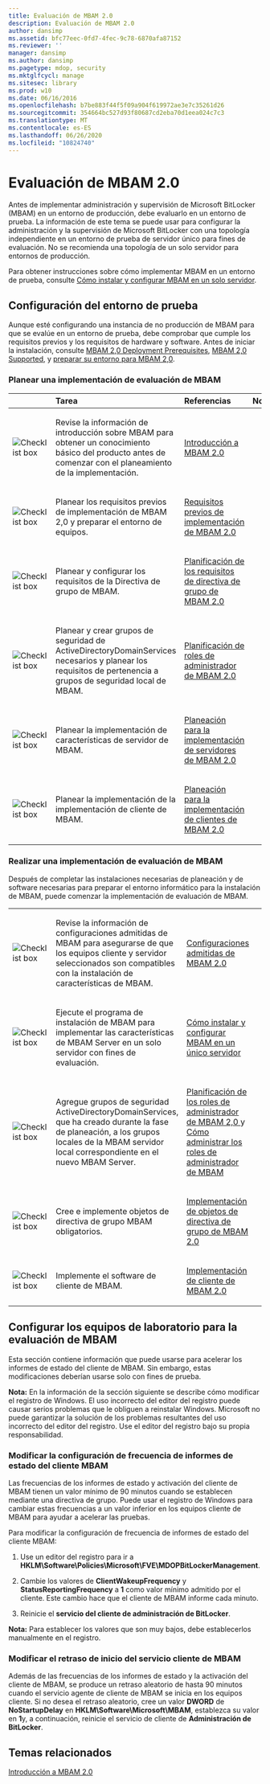 ```yaml
---
title: Evaluación de MBAM 2.0
description: Evaluación de MBAM 2.0
author: dansimp
ms.assetid: bfc77eec-0fd7-4fec-9c78-6870afa87152
ms.reviewer: ''
manager: dansimp
ms.author: dansimp
ms.pagetype: mdop, security
ms.mktglfcycl: manage
ms.sitesec: library
ms.prod: w10
ms.date: 06/16/2016
ms.openlocfilehash: b7be883f44f5f09a904f619972ae3e7c35261d26
ms.sourcegitcommit: 354664bc527d93f80687cd2eba70d1eea024c7c3
ms.translationtype: MT
ms.contentlocale: es-ES
ms.lasthandoff: 06/26/2020
ms.locfileid: "10824740"
---
```

# Evaluación de MBAM 2.0


Antes de implementar administración y supervisión de Microsoft BitLocker (MBAM) en un entorno de producción, debe evaluarlo en un entorno de prueba. La información de este tema se puede usar para configurar la administración y la supervisión de Microsoft BitLocker con una topología independiente en un entorno de prueba de servidor único para fines de evaluación. No se recomienda una topología de un solo servidor para entornos de producción.

Para obtener instrucciones sobre cómo implementar MBAM en un entorno de prueba, consulte [Cómo instalar y configurar MBAM en un solo servidor](how-to-install-and-configure-mbam-on-a-single-server-mbam-2.md).

## Configuración del entorno de prueba


Aunque esté configurando una instancia de no producción de MBAM para que se evalúe en un entorno de prueba, debe comprobar que cumple los requisitos previos y los requisitos de hardware y software. Antes de iniciar la instalación, consulte [MBAM 2,0 Deployment Prerequisites](mbam-20-deployment-prerequisites-mbam-2.md), [MBAM 2,0 Supported](mbam-20-supported-configurations-mbam-2.md), y [preparar su entorno para MBAM 2,0](preparing-your-environment-for-mbam-20-mbam-2.md).

### Planear una implementación de evaluación de MBAM

<table>
<colgroup>
<col width="25%" />
<col width="25%" />
<col width="25%" />
<col width="25%" />
</colgroup>
<thead>
<tr class="header">
<th align="left"></th>
<th align="left">Tarea</th>
<th align="left">Referencias</th>
<th align="left">Notas</th>
</tr>
</thead>
<tbody>
<tr class="odd">
<td align="left"><img src="images/checklistbox.gif" alt="Checklist box" /></td>
<td align="left"><p>Revise la información de introducción sobre MBAM para obtener un conocimiento básico del producto antes de comenzar con el planeamiento de la implementación.</p></td>
<td align="left"><p><a href="getting-started-with-mbam-20-mbam-2.md" data-raw-source="[Getting Started with MBAM 2.0](getting-started-with-mbam-20-mbam-2.md)">Introducción a MBAM 2.0</a></p></td>
<td align="left"><p></p></td>
</tr>
<tr class="even">
<td align="left"><img src="images/checklistbox.gif" alt="Checklist box" /></td>
<td align="left"><p>Planear los requisitos previos de implementación de MBAM 2,0 y preparar el entorno de equipos.</p></td>
<td align="left"><p><a href="mbam-20-deployment-prerequisites-mbam-2.md" data-raw-source="[MBAM 2.0 Deployment Prerequisites](mbam-20-deployment-prerequisites-mbam-2.md)">Requisitos previos de implementación de MBAM 2.0</a></p></td>
<td align="left"><p></p></td>
</tr>
<tr class="odd">
<td align="left"><img src="images/checklistbox.gif" alt="Checklist box" /></td>
<td align="left"><p>Planear y configurar los requisitos de la Directiva de grupo de MBAM.</p></td>
<td align="left"><p><a href="planning-for-mbam-20-group-policy-requirements-mbam-2.md" data-raw-source="[Planning for MBAM 2.0 Group Policy Requirements](planning-for-mbam-20-group-policy-requirements-mbam-2.md)">Planificación de los requisitos de directiva de grupo de MBAM 2.0</a></p></td>
<td align="left"><p></p></td>
</tr>
<tr class="even">
<td align="left"><img src="images/checklistbox.gif" alt="Checklist box" /></td>
<td align="left"><p>Planear y crear grupos de seguridad de ActiveDirectoryDomainServices necesarios y planear los requisitos de pertenencia a grupos de seguridad local de MBAM.</p></td>
<td align="left"><p><a href="planning-for-mbam-20-administrator-roles-mbam-2.md" data-raw-source="[Planning for MBAM 2.0 Administrator Roles](planning-for-mbam-20-administrator-roles-mbam-2.md)">Planificación de roles de administrador de MBAM 2.0</a></p></td>
<td align="left"><p></p></td>
</tr>
<tr class="odd">
<td align="left"><img src="images/checklistbox.gif" alt="Checklist box" /></td>
<td align="left"><p>Planear la implementación de características de servidor de MBAM.</p></td>
<td align="left"><p><a href="planning-for-mbam-20-server-deployment-mbam-2.md" data-raw-source="[Planning for MBAM 2.0 Server Deployment](planning-for-mbam-20-server-deployment-mbam-2.md)">Planeación para la implementación de servidores de MBAM 2.0</a></p></td>
<td align="left"><p></p></td>
</tr>
<tr class="even">
<td align="left"><img src="images/checklistbox.gif" alt="Checklist box" /></td>
<td align="left"><p>Planear la implementación de la implementación de cliente de MBAM.</p></td>
<td align="left"><p><a href="planning-for-mbam-20-client-deployment-mbam-2.md" data-raw-source="[Planning for MBAM 2.0 Client Deployment](planning-for-mbam-20-client-deployment-mbam-2.md)">Planeación para la implementación de clientes de MBAM 2.0</a></p></td>
<td align="left"><p></p></td>
</tr>
</tbody>
</table>

 

### Realizar una implementación de evaluación de MBAM

Después de completar las instalaciones necesarias de planeación y de software necesarias para preparar el entorno informático para la instalación de MBAM, puede comenzar la implementación de evaluación de MBAM.

<table>
<colgroup>
<col width="25%" />
<col width="25%" />
<col width="25%" />
<col width="25%" />
</colgroup>
<tbody>
<tr class="odd">
<td align="left"><img src="images/checklistbox.gif" alt="Checklist box" /></td>
<td align="left"><p>Revise la información de configuraciones admitidas de MBAM para asegurarse de que los equipos cliente y servidor seleccionados son compatibles con la instalación de características de MBAM.</p></td>
<td align="left"><p><a href="mbam-20-supported-configurations-mbam-2.md" data-raw-source="[MBAM 2.0 Supported Configurations](mbam-20-supported-configurations-mbam-2.md)">Configuraciones admitidas de MBAM 2.0</a></p></td>
<td align="left"><p></p></td>
</tr>
<tr class="even">
<td align="left"><img src="images/checklistbox.gif" alt="Checklist box" /></td>
<td align="left"><p>Ejecute el programa de instalación de MBAM para implementar las características de MBAM Server en un solo servidor con fines de evaluación.</p></td>
<td align="left"><p><a href="how-to-install-and-configure-mbam-on-a-single-server-mbam-2.md" data-raw-source="[How to Install and Configure MBAM on a Single Server](how-to-install-and-configure-mbam-on-a-single-server-mbam-2.md)">Cómo instalar y configurar MBAM en un único servidor</a></p></td>
<td align="left"><p></p></td>
</tr>
<tr class="odd">
<td align="left"><img src="images/checklistbox.gif" alt="Checklist box" /></td>
<td align="left"><p>Agregue grupos de seguridad ActiveDirectoryDomainServices, que ha creado durante la fase de planeación, a los grupos locales de la MBAM servidor local correspondiente en el nuevo MBAM Server.</p></td>
<td align="left"><p><a href="planning-for-mbam-20-administrator-roles-mbam-2.md" data-raw-source="[Planning for MBAM 2.0 Administrator Roles](planning-for-mbam-20-administrator-roles-mbam-2.md)">Planificación de los roles de administrador de MBAM 2,0 </a> y <a href="how-to-manage-mbam-administrator-roles-mbam-2.md" data-raw-source="[How to Manage MBAM Administrator Roles](how-to-manage-mbam-administrator-roles-mbam-2.md)"> Cómo administrar los roles de administrador de MBAM</a></p></td>
<td align="left"><p></p></td>
</tr>
<tr class="even">
<td align="left"><img src="images/checklistbox.gif" alt="Checklist box" /></td>
<td align="left"><p>Cree e implemente objetos de directiva de grupo MBAM obligatorios.</p></td>
<td align="left"><p><a href="deploying-mbam-20-group-policy-objects-mbam-2.md" data-raw-source="[Deploying MBAM 2.0 Group Policy Objects](deploying-mbam-20-group-policy-objects-mbam-2.md)">Implementación de objetos de directiva de grupo de MBAM 2.0</a></p></td>
<td align="left"><p></p></td>
</tr>
<tr class="odd">
<td align="left"><img src="images/checklistbox.gif" alt="Checklist box" /></td>
<td align="left"><p>Implemente el software de cliente de MBAM.</p></td>
<td align="left"><p><a href="deploying-the-mbam-20-client-mbam-2.md" data-raw-source="[Deploying the MBAM 2.0 Client](deploying-the-mbam-20-client-mbam-2.md)">Implementación de cliente de MBAM 2.0</a></p></td>
<td align="left"><p></p></td>
</tr>
</tbody>
</table>

 

## Configurar los equipos de laboratorio para la evaluación de MBAM


Esta sección contiene información que puede usarse para acelerar los informes de estado del cliente de MBAM. Sin embargo, estas modificaciones deberían usarse solo con fines de prueba.

**Nota:**  En la información de la sección siguiente se describe cómo modificar el registro de Windows. El uso incorrecto del editor del registro puede causar serios problemas que le obliguen a reinstalar Windows. Microsoft no puede garantizar la solución de los problemas resultantes del uso incorrecto del editor del registro. Use el editor del registro bajo su propia responsabilidad.

 

### Modificar la configuración de frecuencia de informes de estado del cliente MBAM

Las frecuencias de los informes de estado y activación del cliente de MBAM tienen un valor mínimo de 90 minutos cuando se establecen mediante una directiva de grupo. Puede usar el registro de Windows para cambiar estas frecuencias a un valor inferior en los equipos cliente de MBAM para ayudar a acelerar las pruebas.

Para modificar la configuración de frecuencia de informes de estado del cliente MBAM:

1.  Use un editor del registro para ir a **HKLM\\Software\\Policies\\Microsoft\\FVE\\MDOPBitLockerManagement**.

2.  Cambie los valores de **ClientWakeupFrequency** y **StatusReportingFrequency** a **1** como valor mínimo admitido por el cliente. Este cambio hace que el cliente de MBAM informe cada minuto.

3.  Reinicie el **servicio del cliente de administración de BitLocker**.

**Nota:**  Para establecer los valores que son muy bajos, debe establecerlos manualmente en el registro.

 

### Modificar el retraso de inicio del servicio cliente de MBAM

Además de las frecuencias de los informes de estado y la activación del cliente de MBAM, se produce un retraso aleatorio de hasta 90 minutos cuando el servicio agente de cliente de MBAM se inicia en los equipos cliente. Si no desea el retraso aleatorio, cree un valor **DWORD** de **NoStartupDelay** en **HKLM\\Software\\Microsoft\\MBAM**, establezca su valor en **1**y, a continuación, reinicie el servicio de cliente de **Administración de BitLocker**.

## Temas relacionados


[Introducción a MBAM 2.0](getting-started-with-mbam-20-mbam-2.md)

 

 





